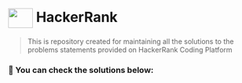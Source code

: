 # <img align="center" src="https://cdn.jsdelivr.net/npm/simple-icons@3.0.1/icons/hackerrank.svg" height="40" width="50" background="green"/> HackerRank 

> This is repository created for maintaining all the solutions  to the problems statements provided on HackerRank Coding Platform


### :green_heart: You can check the solutions below: